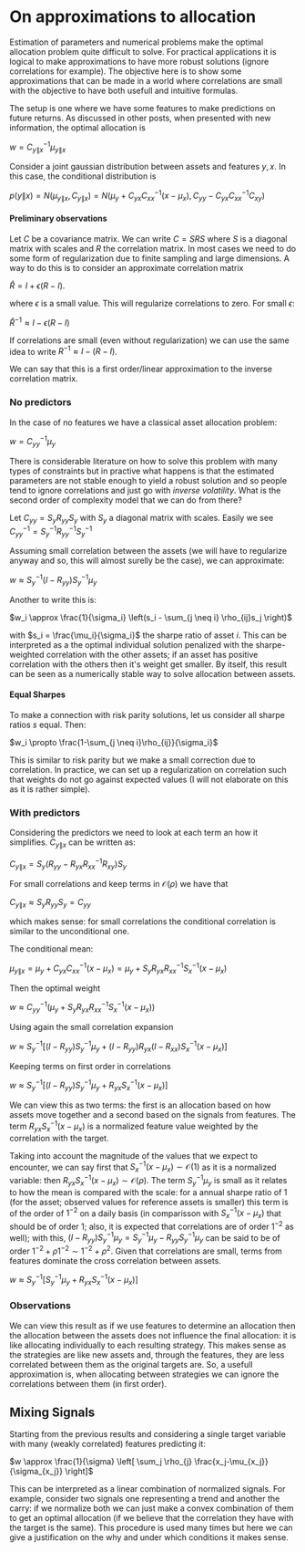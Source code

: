 # On approximations to allocation

Estimation of parameters and numerical problems make the optimal allocation problem quite difficult to solve. For practical applications it is logical to make approximations to have more robust solutions (ignore correlations for example). The objective here is to show some approximations that can be made in a world where correlations are small with the objective to have both usefull and intuitive formulas. 

The setup is one where we have some features to make predictions on future returns. As discussed in other posts, when presented with new information, the optimal allocation is

$w = C_{y\|x}^{-1} \mu_{y\|x}$

Consider a joint gaussian distribution between assets and features $y, x$. In this case, the conditional distribution is

$p(y\|x) = N\left(\mu_{y\|x}, C_{y\|x}\right) = N\left( \mu_y + C_{yx}C_{xx}^{-1}(x-\mu_x), C_{yy}- C_{yx}C_{xx}^{-1}C_{xy} \right)$



#### Preliminary observations

Let $C$ be a covariance matrix. We can write $C = SRS$ where $S$ is a diagonal matrix with scales and $R$ the correlation matrix. In most cases we need to do some form of regularization due to finite sampling and large dimensions. A way to do this is to consider an approximate correlation matrix

$\hat{R} = I + \epsilon(R-I)$.

where $\epsilon$ is a small value. This will regularize correlations to zero. For small $\epsilon$:

$\hat{R}^{-1} \approx I - \epsilon(R-I)$

If correlations are small (even without regularization) we can use the same idea to write $R^{-1} \approx I - (R-I)$.

We can say that this is a first order/linear approximation to the inverse correlation matrix.


### No predictors

In the case of no features we have a classical asset allocation problem:

$w = C_{yy}^{-1} \mu_y$

There is considerable literature on how to solve this problem with many types of constraints but in practive what happens is that the estimated parameters are not stable enough to yield a robust solution and so people tend to ignore correlations and just go with _inverse volatility_. What is the second order of complexity model that we can do from there?

Let $C_{yy} = S_{y} R_{yy} S_{y}$ with $S_{y}$ a diagonal matrix with scales. Easily we see $C_{yy}^{-1} = S_{y}^{-1} R_{yy}^{-1} S_{y}^{-1}$

Assuming small correlation between the assets (we will have to regularize anyway and so, this will almost surelly be the case), we can approximate:

$w \approx S_y^{-1}\left( I - R_{yy} \right) S_y^{-1}\mu_y$

Another to write this is:

$w_i \approx \frac{1}{\sigma_i} \left(s_i - \sum_{j \neq i} \rho_{ij}s_j \right)$

with $s_i = \frac{\mu_i}{\sigma_i}$ the sharpe ratio of asset $i$. This can be interpreted as a the optimal individual solution penalized with the sharpe-weighted correlation with the other assets; if an asset has positive correlation with the others then it's weight get smaller. By itself, this result can be seen as a numerically stable way to solve allocation between assets.

#### Equal Sharpes

To make a connection with risk parity solutions, let us consider all sharpe ratios $s$ equal. Then:

$w_i \propto \frac{1-\sum_{j \neq i}\rho_{ij}}{\sigma_i}$

This is similar to risk parity but we make a small correction due to correlation. In practice, we can set up a regularization on correlation such that weights do not go against expected values (I will not elaborate on this as it is rather simple).





### With predictors

Considering the predictors we need to look at each term an how it simplifies. $C_{y\|x}$ can be written as:

$C_{y\|x} = S_y \left( R_{yy} - R_{yx}R_{xx}^{-1}R_{xy} \right) S_y$

For small correlations and keep terms in $\mathcal{O}(\rho)$ we have that

$C_{y\|x} \approx S_y R_{yy} S_y = C_{yy}$

which makes sense: for small correlations the conditional correlation is similar to the unconditional one.

The conditional mean:

$\mu_{y\|x} = \mu_y + C_{yx}C_{xx}^{-1}(x-\mu_x) = \mu_y + S_y R_{yx}R_{xx}^{-1} S_{x}^{-1}(x-\mu_x)$

Then the optimal weight

$w \approx C_{yy}^{-1}\left( \mu_y + S_y R_{yx}R_{xx}^{-1} S_{x}^{-1}(x-\mu_x) \right)$

Using again the small correlation expansion

$w \approx S_y^{-1} \left[ (I-R_{yy}) S_y^{-1}\mu_y + (I-R_{yy})R_{yx}(I-R_{xx})S_x^{-1}(x-\mu_x) \right]$

Keeping terms on first order in correlations

$w \approx S_y^{-1} \left[  (I-R_{yy}) S_y^{-1}\mu_y + R_{yx}S_x^{-1}(x-\mu_x)\right]$

We can view this as two terms: the first is an allocation based on how assets move together and a second based on the signals from features. The term $R_{yx}S_x^{-1}(x-\mu_x)$ is a normalized feature value weighted by the correlation with the target.

Taking into account the magnitude of the values that we expect to encounter, we can say first that $S_x^{-1}(x-\mu_x) \sim \mathcal{O}(1)$ as it is a normalized variable: then $R_{yx}S_x^{-1}(x-\mu_x) \sim \mathcal{O}(\rho)$. The term $S_y^{-1}\mu_y$ is small as it relates to how the mean is compared with the scale: for a annual sharpe ratio of 1 (for the asset; observed values for reference assets is smaller) this term is of the order of $1^{-2}$ on a daily basis (in comparisson with $S_x^{-1}(x-\mu_x)$ that should be of order $1$; also, it is expected that correlations are of order $1^{-2}$ as well); with this, $(I-R_{yy}) S_y^{-1}\mu_y = S_y^{-1}\mu_y-R_{yy}S_y^{-1}\mu_y$ can be said to be of order $1^{-2} + \rho 1^{-2} \sim 1^{-2} + \rho^2$. Given that correlations are small, terms from features dominate the cross correlation between assets.

$w \approx S_y^{-1} \left[S_y^{-1}\mu_y + R_{yx}S_x^{-1}(x-\mu_x)\right]$

### Observations

We can view this result as if we use features to determine an allocation then the allocation between the assets does not influence the final allocation: it is like allocating individually to each resulting strategy. This makes sense as the strategies are like new assets and, through the features, they are less correlated between them as the original targets are. So, a usefull approximation is, when allocating between strategies we can ignore the correlations between them (in first order).



## Mixing Signals

Starting from the previous results and considering a single target variable with many (weakly correlated) features predicting it:

$w \approx \frac{1}{\sigma} \left[ \sum_j \rho_{j} \frac{x_j-\mu_{x_j}}{\sigma_{x_j}} \right]$


This can be interpreted as a linear combination of normalized signals. For example, consider two signals one representing a trend and another the carry: if we normalize both we can just make a convex combination of them to get an optimal allocation (if we believe that the correlation they have with the target is the same). This procedure is used many times but here we can give a justification on the why and under which conditions it makes sense.



